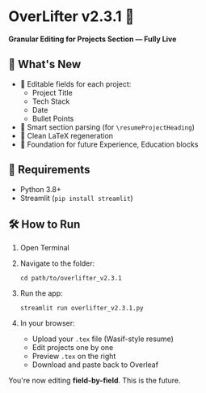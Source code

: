 
# OverLifter v2.3.1 🚀

**Granular Editing for Projects Section — Fully Live**

## 🔧 What's New
- 🔢 Editable fields for each project:
  - Project Title
  - Tech Stack
  - Date
  - Bullet Points
- 🧠 Smart section parsing (for `\resumeProjectHeading`)
- 📄 Clean LaTeX regeneration
- 🧱 Foundation for future Experience, Education blocks

## 🧰 Requirements
- Python 3.8+
- Streamlit (`pip install streamlit`)

## 🛠 How to Run
1. Open Terminal
2. Navigate to the folder:
   ```
   cd path/to/overlifter_v2.3.1
   ```
3. Run the app:
   ```
   streamlit run overlifter_v2.3.1.py
   ```

4. In your browser:
   - Upload your `.tex` file (Wasif-style resume)
   - Edit projects one by one
   - Preview `.tex` on the right
   - Download and paste back to Overleaf

You're now editing **field-by-field**. This is the future.
